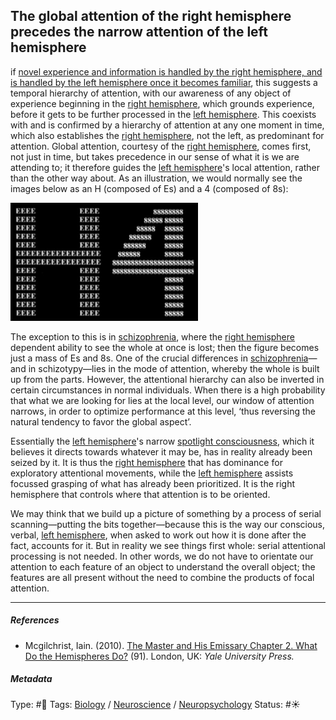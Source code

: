 ## The global attention of the right hemisphere precedes the narrow attention of the left hemisphere

if [novel experience and information is handled by the right hemisphere, and is handled by the left hemisphere once it becomes familiar](Novel%20experience%20and%20information%20is%20handled%20by%20the%20right%20hemisphere,%20and%20is%20handled%20by%20the%20left%20hemisphere%20once%20it%20becomes%20familiar.md), this suggests a temporal hierarchy of attention, with our awareness of any object of experience beginning in the [right hemisphere](Right%20hemisphere.md), which grounds experience, before it gets to be further processed in the [left hemisphere](Left%20hemisphere.md). This coexists with and is confirmed by a hierarchy of attention at any one moment in time, which also establishes the [right hemisphere](Right%20hemisphere.md), not the left, as predominant for attention. Global attention, courtesy of the [right hemisphere](Right%20hemisphere.md), comes first, not just in time, but takes precedence in our sense of what it is we are attending to; it therefore guides the [left hemisphere](Left%20hemisphere.md)'s local attention, rather than the other way about. As an illustration, we would normally see the images below as an H (composed of Es) and a 4 (composed of 8s):

![300](5C433690-DE69-4687-AF20-EBDB48E6C9A0.png)

The exception to this is in [schizophrenia](), where the [right hemisphere](Right%20hemisphere.md) dependent ability to see the whole at once is lost; then the figure becomes just a mass of Es and 8s. One of the crucial differences in [schizophrenia]()—and in schizotypy—lies in the mode of attention, whereby the whole is built up from the parts. However, the attentional hierarchy can also be inverted in certain circumstances in normal individuals. When there is a high probability that what we are looking for lies at the local level, our window of attention narrows, in order to optimize performance at this level, ‘thus reversing the natural tendency to favor the global aspect’.

Essentially the [left hemisphere](Left%20hemisphere.md)'s narrow [spotlight consciousness](Spotlight%20consciousness.md), which it believes it directs towards whatever it may be, has in reality already been seized by it. It is thus the [right hemisphere](Right%20hemisphere.md) that has dominance for exploratory attentional movements, while the [left hemisphere](Left%20hemisphere.md) assists focussed grasping of what has already been prioritized. It is the right hemisphere that controls where that attention is to be oriented.

We may think that we build up a picture of something by a process of serial scanning—putting the bits together—because this is the way our conscious, verbal, [left hemisphere](Left%20hemisphere.md), when asked to work out how it is done after the fact, accounts for it. But in reality we see things first whole: serial attentional processing is not needed. In other words, we do not have to orientate our attention to each feature of an object to understand the overall object; the features are all present without the need to combine the products of focal attention.

---

##### References

* Mcgilchrist, Iain. (2010). [The Master and His Emissary Chapter 2. What Do the Hemispheres Do?](The%20Master%20and%20His%20Emissary%20Chapter%202.%20What%20Do%20the%20Hemispheres%20Do%3F.md) (91). London, UK: *Yale University Press.*

##### Metadata

Type: #🔴 
Tags: [Biology]() / [Neuroscience](Neuroscience.md) / [Neuropsychology](Neuropsychology.md)
Status: #☀️ 

